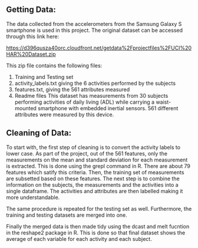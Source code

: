 ## Getting Data:
The data collected from the accelerometers from the Samsung Galaxy S smartphone is used in this project. The original dataset can be accessed through this link here:

<https://d396qusza40orc.cloudfront.net/getdata%2Fprojectfiles%2FUCI%20HAR%20Dataset.zip>

This zip file contains the following files:
1. Training and Testing set
2. activity_labels.txt giving the 6 activities performed by the subjects
3. features.txt, giving the 561 attributes measured
4. Readme files
This dataset has measurements from 30 subjects performing activities of daily living (ADL) while carrying a waist-mounted smartphone with embedded inertial sensors. 561 different attributes were measured by this device. 

## Cleaning of Data:
<p>To start with, the first step of cleaning is to convert the activity labels to lower case.
As part of the project, out of the 561 features, only the measurements on the mean and standard deviation for each measurement is extracted. This is done using the grepl command in R. There are about 79 features which satify this criteria. Then, the training set of measurements are subsetted based on these features. The next step is to combine the information on the subjects, the measurements and the activities into a single dataframe. The activities and attributes are then labelled making it more understandable.<p>    
<p>The same procedure is repeated for the testing set as well. Furthermore, the training and testing datasets are merged into one.<p> 
<p>Finally the merged data is then made tidy using the dcast and melt fucntion in the reshape2 package in R. This is done so that final dataset shows the average of each variable for each activity and each subject.<p>

